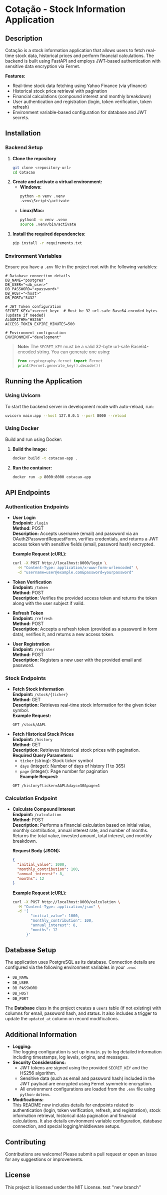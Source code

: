 # Cotação - Stock Information Application

## Description

Cotação is a stock information application that allows users to fetch real-time stock data, historical prices and perform financial calculations. The backend is built using FastAPI and employs JWT-based authentication with sensitive data encryption via Fernet.

**Features:**

- Real-time stock data fetching using Yahoo Finance (via yfinance)
- Historical stock price retrieval with pagination
- Financial calculations (compound interest and monthly breakdown)
- User authentication and registration (login, token verification, token refresh)
- Environment variable-based configuration for database and JWT secrets.

## Installation

### Backend Setup

1. **Clone the repository**
   ```bash
   git clone <repository-url>
   cd Cotacao
   ```
2. **Create and activate a virtual environment:**
   - **Windows:**
     ```cmd
     python -m venv .venv
     .venv\Scripts\activate
     ```
   - **Linux/Mac:**
     ```bash
     python3 -m venv .venv
     source .venv/bin/activate
     ```
3. **Install the required dependencies:**
   ```bash
   pip install -r requirements.txt
   ```

### Environment Variables

Ensure you have a `.env` file in the project root with the following variables:

```properties
# Database connection details
DB_NAME="postgres"
DB_USER="<db_user>"
DB_PASSWORD="<password>"
DB_HOST="<host>"
DB_PORT="5432"

# JWT Token configuration
SECRET_KEY="<secret_key>  # Must be 32 url-safe Base64-encoded bytes (update if needed)
ALGORITHM="HS256"
ACCESS_TOKEN_EXPIRE_MINUTES=500

# Environment configuration
ENVIRONMENT="development"

```

> **Note:** The `SECRET_KEY` must be a valid 32-byte url-safe Base64-encoded string. You can generate one using:
>
> ```python
> from cryptography.fernet import Fernet
> print(Fernet.generate_key().decode())
> ```

## Running the Application

### Using Uvicorn

To start the backend server in development mode with auto-reload, run:

```bash
uvicorn main:app --host 127.0.0.1 --port 8000 --reload
```

### Using Docker

Build and run using Docker:

1. **Build the image:**
   ```bash
   docker build -t cotacao-app .
   ```
2. **Run the container:**
   ```bash
   docker run -p 8000:8000 cotacao-app
   ```

## API Endpoints

### Authentication Endpoints

- **User Login**  
  **Endpoint:** `/login`  
  **Method:** POST  
  **Description:** Accepts username (email) and password via an OAuth2PasswordRequestForm, verifies credentials, and returns a JWT access token with sensitive fields (email, password hash) encrypted.

  **Example Request (cURL):**

  ```bash
  curl -X POST http://localhost:8000/login \
    -H "Content-Type: application/x-www-form-urlencoded" \
    -d "username=user@example.com&password=yourpassword"
  ```

- **Token Verification**  
  **Endpoint:** `/token`  
  **Method:** POST  
  **Description:** Verifies the provided access token and returns the token along with the user subject if valid.
- **Refresh Token**  
  **Endpoint:** `/refresh`  
  **Method:** POST  
  **Description:** Accepts a refresh token (provided as a password in form data), verifies it, and returns a new access token.
- **User Registration**  
  **Endpoint:** `/register`  
  **Method:** POST  
  **Description:** Registers a new user with the provided email and password.

### Stock Endpoints

- **Fetch Stock Information**  
  **Endpoint:** `/stock/{ticker}`  
  **Method:** GET  
  **Description:** Retrieves real-time stock information for the given ticker symbol.  
  **Example Request:**
  ```
  GET /stock/AAPL
  ```
- **Fetch Historical Stock Prices**  
  **Endpoint:** `/history`  
  **Method:** GET  
  **Description:** Retrieves historical stock prices with pagination.  
  **Required Query Parameters:**
  - `ticker` (string): Stock ticker symbol
  - `days` (integer): Number of days of history (1 to 365)
  - `page` (integer): Page number for pagination  
    **Example Request:**
  ```
  GET /history?ticker=AAPL&days=30&page=1
  ```

### Calculation Endpoint

- **Calculate Compound Interest**  
  **Endpoint:** `/calculation`  
  **Method:** POST  
  **Description:** Performs a financial calculation based on initial value, monthly contribution, annual interest rate, and number of months. Returns the total value, invested amount, total interest, and monthly breakdown.

  **Request Body (JSON):**

  ```json
  {
    "initial_value": 1000,
    "monthly_contribution": 100,
    "annual_interest": 8,
    "months": 12
  }
  ```

  **Example Request (cURL):**

  ```bash
  curl -X POST http://localhost:8000/calculation \
    -H "Content-Type: application/json" \
    -d '{
          "initial_value": 1000,
          "monthly_contribution": 100,
          "annual_interest": 8,
          "months": 12
        }'
  ```

## Database Setup

The application uses PostgreSQL as its database. Connection details are configured via the following environment variables in your `.env`:

- `DB_NAME`
- `DB_USER`
- `DB_PASSWORD`
- `DB_HOST`
- `DB_PORT`

The **Database** class in the project creates a `users` table (if not existing) with columns for email, password hash, and status. It also includes a trigger to update the `updated_at` column on record modifications.

## Additional Information

- **Logging:**  
  The logging configuration is set up in `main.py` to log detailed information including timestamps, log levels, origins, and messages.
- **Security Considerations:**
  - JWT tokens are signed using the provided `SECRET_KEY` and the HS256 algorithm.
  - Sensitive data (such as email and password hash) included in the JWT payload are encrypted using Fernet symmetric encryption.
  - All environment configurations are loaded from the `.env` file using `python-dotenv`.
- **Modifications:**  
  This README now includes details for endpoints related to authentication (login, token verification, refresh, and registration), stock information retrieval, historical data pagination and financial calculations. It also details environment variable configuration, database connection, and special logging/middleware setups.

## Contributing

Contributions are welcome! Please submit a pull request or open an issue for any suggestions or improvements.

## License

This project is licensed under the MIT License.
test ''new branch''
